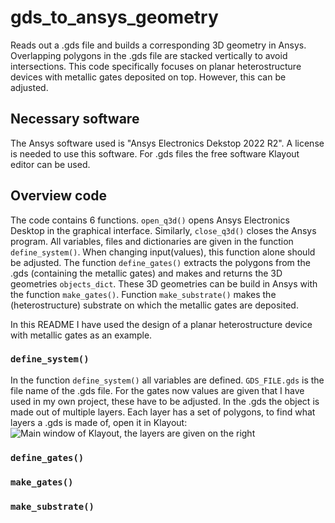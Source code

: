 # gds_to_ansys_geometry
Reads out a .gds file and builds a corresponding 3D geometry in Ansys. Overlapping polygons in the .gds file are stacked vertically to avoid intersections.
This code specifically focuses on planar heterostructure devices with metallic gates deposited on top. However, this can be adjusted.

## Necessary software
The Ansys software used is "Ansys Electronics Dekstop 2022 R2". A license is needed to use this software. For .gds files the free software Klayout editor can be used.

## Overview code
The code contains 6 functions. `open_q3d()` opens Ansys Electronics Desktop in the graphical interface. Similarly, `close_q3d()` closes the Ansys program. All variables, files and dictionaries are given in the function `define_system()`. When changing input(values), this function alone should be adjusted. The function `define_gates()` extracts the polygons from the .gds (containing the metallic gates) and makes and returns the 3D geometries `objects_dict`. These 3D geometries can be build in Ansys with the function `make_gates()`. Function `make_substrate()` makes the (heterostructure) substrate on which the metallic gates are deposited.

In this README I have used the design of a planar heterostructure device with metallic gates as an example.

### `define_system()`
In the function `define_system()` all variables are defined. `GDS_FILE.gds` is the file name of the .gds file. For the gates now values are given that I have used in my own project, these have to be adjusted. In the .gds the object is made out of multiple layers. Each layer has a set of polygons, to find what layers a .gds is made of, open it in Klayout:
![Main window of Klayout, the layers are given on the right](https://www.klayout.de/doc-qt5/manual/main_window.png)

### `define_gates()`

### `make_gates()`

### `make_substrate()`
